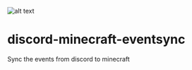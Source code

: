![alt text](https://img.shields.io/github/commit-activity/m/TheDutchRuben/discord-minecraft-eventsync)
# discord-minecraft-eventsync
Sync the events from discord to minecraft
